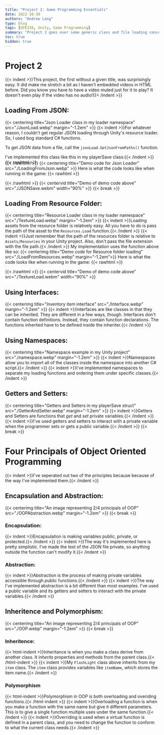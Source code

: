 ```yaml
---
title: "Project 2: Game Programming Essentials"
date: 2022-10-30
authors: "Andrew Long"
type: blog
tags: [GPE338, Unity, Game Programming]
summary: "Project 2 goes over some generic class and file loading concepts..."
toc: true
hidden: true
---
```


<!-- Header -->
# Project 2
{{< indent >}}This project, the first without a given title, was surprisingly easy. It did make me stretch a bit as I haven't embedded videos in HTML before. Did you know you have to have a video muted just for it to play? It doesn't even play if the video has no audio!{{< /indent >}}

<!-- Loading From JSON -->
## Loading From JSON:
{{< centerimg title="Json Loader class in my loader namespace" src="./JsonLoad.webp" margin="-1.2em" >}}
{{< indent >}}For whatever reason, I couldn't get regular JSON loading through Unity's resource loader. So, I used bog standard C# functions.

To get JSON data from a file, call the `jsonLoad.GetJsonFromPaths()` function.

I've implemented this class like this in my playerSave class:{{< /indent >}}
{{< rawhtml >}}<div style="margin-top: -2em; overflow: hidden;"></div>{{< /rawhtml >}}
{{< centerimg title="Demo code for Json Loader" src="./LoadingFromJson.webp" >}}
Here is what the code looks like when running in the game:
{{< rawhtml >}}<div style="margin: 1em 0 1em 0"></div>{{< /rawhtml >}}
{{< centervid title="Demo of demo code above" src="./JSONSave.webm" width="90%" >}}
{{< break >}}


<!-- Loading From Resources -->
## Loading From Resource Folder:
{{< centerimg title="Resource Loader class in my loader namespace" src="./TextureLoad.webp" margin="-1.2em" >}}
{{< indent >}}Loading assets from the resource folder is relatively easy. All you have to do is pass the path of the asset to the `Resources.Load` function.{{< /indent >}}
{{< indent >}}Just remember that the path of the resources folder is relative to `Assets/Resources` in your Unity project. Also, don't pass the file extension with the file path.{{< /indent >}}
My implementation uses the function above like so:
{{< centerimg title="Demo code for Resource folder loading" src="./LoadFromResources.webp" margin="-1.2em">}}
Here is what the code looks like when running in the game:
{{< rawhtml >}}<div style="margin: 1em 0 1em 0"></div>{{< /rawhtml >}}
{{< centervid title="Demo of demo code above" src="./TextureLoad.webm" width="90%" >}}

<!-- Using Interfaces -->
## Using Interfaces:
{{< centerimg title="Inventory item interface" src="./Interface.webp" margin="-1.2em" >}}
{{< indent >}}Interfaces are like classes in that they can be inherited. They are different in a few ways, though. Interfaces don't contain function definitions. Instead, they contain function declarations. The functions inherited have to be defined inside the inheriter.{{< /indent >}}

<!-- Using Namespaces -->
## Using Namespaces:
{{< centerimg title="Namespace example in my Unity project" src="./namespace.webp" margin="-1.2em" >}}
{{< indent >}}Namespaces allow you to import all of the classes inside the namespace into another C# script.{{< /indent >}}
{{< indent >}}I've implemented namespaces to separate my loading functions and ordering them under specific classes.{{< /indent >}}

<!-- Getters & Setters -->
## Getters and Setters:
{{< centerimg title="Getters and Setters in my playerSave struct" src="./GetterAndSetter.webp" margin="-1.2em" >}}
{{< indent >}}Getters and Setters are functions that *get* and *set* private variables.{{< /indent >}}
{{< indent >}}I've used getters and setters to interact with a private variable when the programmer sets or gets a public variable.{{< /indent >}}
{{< break >}}

<!-- Four principles -->
# Four Principals of Object Oriented Programming
{{< indent >}}I've seperated out two of the principles because because of the way I've implemented them.{{< /indent >}}

<!-- E & A -->
## Encapsulation and Abstraction:
{{< centerimg title="An image representing 2/4 principals of OOP" src="./OOPAbstraction.webp" margin="-1.2em" >}}
{{< break >}}

<!-- OOP Encapsulation -->
### Encapsulation:
{{< indent >}}Encapsulation is making variables public, private, or protected.{{< /indent >}}
{{< indent >}}The way it's implemented here is pretty simplistic. I've made the text of the JSON file private, so anything outside the function can't modify it.{{< /indent >}}

<!-- OOP Abstraction -->
### Abstraction:
{{< indent >}}Abstraction is the process of making private variables accessible through public functions.{{< /indent >}}
{{< indent >}}The way I've implemented abstraction is a bit different than most examples. I've used a public variable and its getters and setters to interact with the private variables.{{< /indent >}}

<!-- I & P -->
## Inheritence and Polymorphism:
{{< centerimg title="An image representing 2/4 principals of OOP" src="./OOP.webp" margin="-1.2em" >}}
{{< break >}}

<!-- OOP Inheritance -->
### Inheritence:
{{< html-indent >}}Inheritance is when you make a class derive from another class. It <em>inherits</em> <span class="underline-nh" title="variables">properties</span> and <span class="underline-nh" title="functions">methods</span> from the parent class.{{< /html-indent >}}
{{< indent >}}My `FlashLight` class above inherits from my `item` class. The `item` class provides variables like `itemName`, which stores the item name.{{< /indent >}}

<!-- OOP Polymorphism -->
### Polymorphism
{{< html-indent >}}Polymorphism in <span class="underline-nh" title="Object-oriented Programming">OOP</span> is both overloading and overiding functions.{{< /html-indent >}}
{{< indent >}}Overloading a function is when you make a function with the same name but give it different parameters. This is to give a single function multiple uses under the same function.{{< /indent >}}
{{< indent >}}Overriding is used when a virtual function is defined in a parent class, and you need to change the function to conform to what the current class needs.{{< /indent >}}
